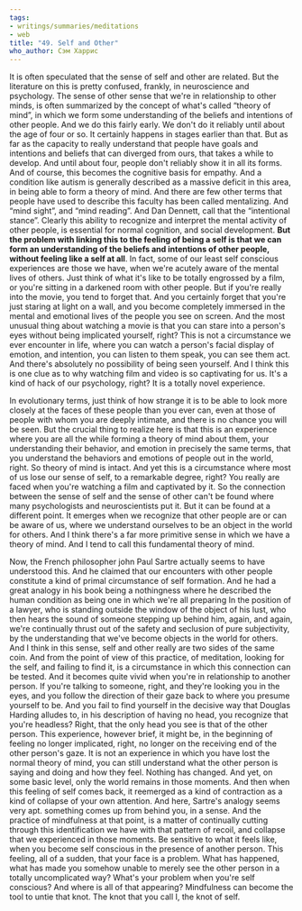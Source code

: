 ```yaml
---
tags:
- writings/summaries/meditations
- web
title: "49. Self and Other"
who_author: Сэм Харрис
---
```


It is often speculated that the sense of self and other are related. But the literature on this is pretty confused, frankly, in neuroscience and psychology. The sense of other sense that we're in relationship to other minds, is often summarized by the concept of what's called “theory of mind”, in which we form some understanding of the beliefs and intentions of other people. And we do this fairly early. We don't do it reliably until about the age of four or so. It certainly happens in stages earlier than that. But as far as the capacity to really understand that people have goals and intentions and beliefs that can diverged from ours, that takes a while to develop. And until about four, people don't reliably show it in all its forms. And of course, this becomes the cognitive basis for empathy. And a condition like autism is generally described as a massive deficit in this area, in being able to form a theory of mind. And there are few other terms that people have used to describe this faculty has been called mentalizing. And “mind sight”, and “mind reading”. And Dan Dennett, call that the “intentional stance”. Clearly this ability to recognize and interpret the mental activity of other people, is essential for normal cognition, and social development. **But the problem with linking this to the feeling of being a self is that we can form an understanding of the beliefs and intentions of other people, without feeling like a self at all**. In fact, some of our least self conscious experiences are those we have, when we're acutely aware of the mental lives of others. Just think of what it's like to be totally engrossed by a film, or you're sitting in a darkened room with other people. But if you're really into the movie, you tend to forget that. And you certainly forget that you're just staring at light on a wall, and you become completely immersed in the mental and emotional lives of the people you see on screen. And the most unusual thing about watching a movie is that you can stare into a person's eyes without being implicated yourself, right? This is not a circumstance we ever encounter in life, where you can watch a person's facial display of emotion, and intention, you can listen to them speak, you can see them act. And there's absolutely no possibility of being seen yourself. And I think this is one clue as to why watching film and video is so captivating for us. It's a kind of hack of our psychology, right? It is a totally novel experience. 

In evolutionary terms, just think of how strange it is to be able to look more closely at the faces of these people than you ever can, even at those of people with whom you are deeply intimate, and there is no chance you will be seen. But the crucial thing to realize here is that this is an experience where you are all the while forming a theory of mind about them, your understanding their behavior, and emotion in precisely the same terms, that you understand the behaviors and emotions of people out in the world, right. So theory of mind is intact. And yet this is a circumstance where most of us lose our sense of self, to a remarkable degree, right? You really are faced when you're watching a film and captivated by it. So the connection between the sense of self and the sense of other can't be found where many psychologists and neuroscientists put it. But it can be found at a different point. It emerges when we recognize that other people are or can be aware of us, where we understand ourselves to be an object in the world for others. And I think there's a far more primitive sense in which we have a theory of mind. And I tend to call this fundamental theory of mind.

Now, the French philosopher john Paul Sartre actually seems to have understood this. And he claimed that our encounters with other people constitute a kind of primal circumstance of self formation. And he had a great analogy in his book being a nothingness where he described the human condition as being one in which we're all preparing In the position of a lawyer, who is standing outside the window of the object of his lust, who then hears the sound of someone stepping up behind him, again, and again, we're continually thrust out of the safety and seclusion of pure subjectivity, by the understanding that we've become objects in the world for others. And I think in this sense, self and other really are two sides of the same coin. And from the point of view of this practice, of meditation, looking for the self, and failing to find it, is a circumstance in which this connection can be tested. And it becomes quite vivid when you're in relationship to another person. If you're talking to someone, right, and they're looking you in the eyes, and you follow the direction of their gaze back to where you presume yourself to be. And you fail to find yourself in the decisive way that Douglas Harding alludes to, in his description of having no head, you recognize that you're headless? Right, that the only head you see is that of the other person. This experience, however brief, it might be, in the beginning of feeling no longer implicated, right, no longer on the receiving end of the other person's gaze. It is not an experience in which you have lost the normal theory of mind, you can still understand what the other person is saying and doing and how they feel. Nothing has changed. And yet, on some basic level, only the world remains in those moments. And then when this feeling of self comes back, it reemerged as a kind of contraction as a kind of collapse of your own attention. And here, Sartre's analogy seems very apt. something comes up from behind you, in a sense. And the practice of mindfulness at that point, is a matter of continually cutting through this identification we have with that pattern of recoil, and collapse that we experienced in those moments. Be sensitive to what it feels like, when you become self conscious in the presence of another person. This feeling, all of a sudden, that your face is a problem. What has happened, what has made you somehow unable to merely see the other person in a totally uncomplicated way? What's your problem when you're self conscious? And where is all of that appearing? Mindfulness can become the tool to untie that knot. The knot that you call I, the knot of self.